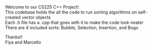 Welcome to our CS225 C++ Project!   
This codebase holds the all the code to run sorting algorithms on self-created vector objects   
Each .h file has a .cpp that goes with it to make the code look neater   
There are 4 included sorts: Bubble, Selection, Insertion, and Bogo   

Thanks!!    
Fiya and Marcello    
